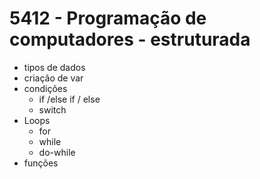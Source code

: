 # 5412 - Programação de computadores - estruturada


* tipos de dados
* criação de var
* condições
  * if /else if / else
  * switch
* Loops
  * for
  * while
  * do-while
* funções        
